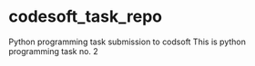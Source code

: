 # codesoft_task_repo
Python programming task submission to codsoft 
This is python programming task no. 2 
